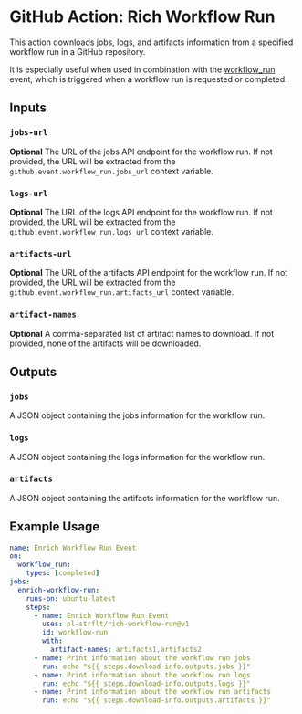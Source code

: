 # GitHub Action: Rich Workflow Run

This action downloads jobs, logs, and artifacts information from a specified workflow run in a GitHub repository.

It is especially useful when used in combination with the [workflow_run](https://docs.github.com/en/actions/reference/events-that-trigger-workflows#workflow_run) event, which is triggered when a workflow run is requested or completed.

## Inputs

### `jobs-url`

**Optional** The URL of the jobs API endpoint for the workflow run. If not provided, the URL will be extracted from the `github.event.workflow_run.jobs_url` context variable.

### `logs-url`

**Optional** The URL of the logs API endpoint for the workflow run. If not provided, the URL will be extracted from the `github.event.workflow_run.logs_url` context variable.

### `artifacts-url`

**Optional** The URL of the artifacts API endpoint for the workflow run. If not provided, the URL will be extracted from the `github.event.workflow_run.artifacts_url` context variable.

### `artifact-names`

**Optional** A comma-separated list of artifact names to download. If not provided, none of the artifacts will be downloaded.

## Outputs

### `jobs`

A JSON object containing the jobs information for the workflow run.

### `logs`

A JSON object containing the logs information for the workflow run.

### `artifacts`

A JSON object containing the artifacts information for the workflow run.

## Example Usage

```yaml
name: Enrich Workflow Run Event
on:
  workflow_run:
    types: [completed]
jobs:
  enrich-workflow-run:
    runs-on: ubuntu-latest
    steps:
      - name: Enrich Workflow Run Event
        uses: pl-strflt/rich-workflow-run@v1
        id: workflow-run
        with:
          artifact-names: artifacts1,artifacts2
      - name: Print information about the workflow run jobs
        run: echo "${{ steps.download-info.outputs.jobs }}"
      - name: Print information about the workflow run logs
        run: echo "${{ steps.download-info.outputs.logs }}"
      - name: Print information about the workflow run artifacts
        run: echo "${{ steps.download-info.outputs.artifacts }}"
```
